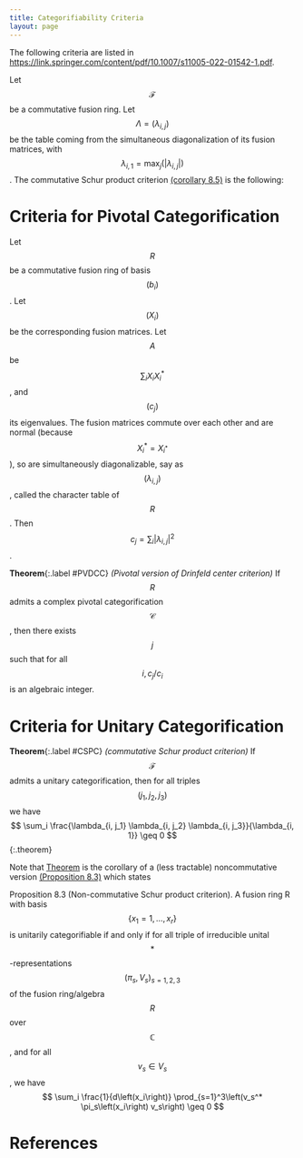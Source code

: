 ```yaml
---
title: Categorifiability Criteria
layout: page
---
```


The following criteria are listed in https://link.springer.com/content/pdf/10.1007/s11005-022-01542-1.pdf. 

Let $$\mathcal{F}$$ be a commutative fusion ring. Let $$\Lambda=\left(\lambda_{i, j}\right)$$ be the table coming from the simultaneous diagonalization of its fusion matrices, with $$\lambda_{i, 1}=\max _j\left(\left|\lambda_{i, j}\right|\right)$$. 
The commutative Schur product criterion [(corollary 8.5)](https://www.sciencedirect.com/science/article/pii/S0001870821003443) is the following:

# Criteria for Pivotal Categorification
Let $$R$$ be a commutative fusion ring of basis $$\left(b_i\right)$$. Let $$\left(X_i\right)$$ be the corresponding fusion matrices. Let $$A$$ be $$\sum_i X_i X_i^*$$, and $$\left(c_j\right)$$ its eigenvalues. The fusion matrices commute over each other and are normal (because $$X_i^*=X_{i^*}$$ ), so are simultaneously diagonalizable, say as $$\left(\lambda_{i, j}\right)$$, called the character table of $$R$$. Then $$c_j=\sum_i\left|\lambda_{i, j}\right|^2$$.

**Theorem**{:.label #PVDCC}
_(Pivotal version of Drinfeld center criterion)_ 
If $$R$$ admits a complex pivotal categorification $$\mathcal{C}$$, then there exists $$j$$ such that for all $$i, c_j / c_i$$ is an algebraic integer.

# Criteria for Unitary Categorification
**Theorem**{:.label #CSPC}
  _(commutative Schur product criterion)_
If $$\mathcal{F}$$ admits a unitary categorification, then for all triples $$\left(j_1, j_2, j_3\right)$$ we have
$$
\sum_i \frac{\lambda_{i, j_1} \lambda_{i, j_2} \lambda_{i, j_3}}{\lambda_{i, 1}} \geq 0
$$
{:.theorem}

Note that [Theorem](#CSPC) is the corollary of a (less tractable) noncommutative version [(Proposition 8.3)](https://www.sciencedirect.com/science/article/pii/S0001870821003443) which states

Proposition 8.3 (Non-commutative Schur product criterion). A fusion ring R  with basis $$\left\{x_1=1, \ldots, x_r\right\}$$ is unitarily categorifiable if and only if for all triple of irreducible unital $$*$$-representations $$\left(\pi_s, V_s\right)_{s=1,2,3}$$ of the fusion ring/algebra $$R$$ over $$\mathbb{C}$$, and for all $$v_s \in V_s$$, we have
$$
\sum_i \frac{1}{d\left(x_i\right)} \prod_{s=1}^3\left(v_s^* \pi_s\left(x_i\right) v_s\right) \geq 0
$$



# References
